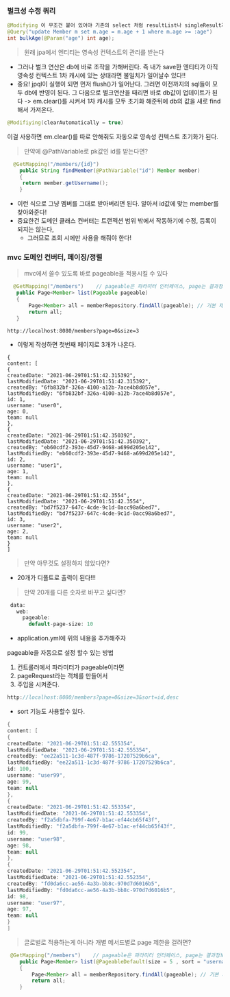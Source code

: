 ### 벌크성 수정 쿼리


```java
@Modifying 이 무조건 붙어 있어야 기존의 select 처럼 resultList나 singleResult가 안나온다 즉 executeUpdate로 나온다.
@Query("update Member m set m.age = m.age + 1 where m.age >= :age")
int bulkAge(@Param("age") int age);
```

> 원래 jpa에서 엔티티는 영속성 컨텍스트의 관리를 받는다 

- 그러나 벌크 연산은 db에 바로 조작을 가해버린다. 즉 내가 save한 엔티티가 아직 영속성 컨텍스트 1차 캐시에 있는 상태라면 불일치가 일어날수 있다!! 
- 중요! jpql이 실행이 되면 먼저 flush()가 일어난다. 그러면 이전까지의 sql들이 모두 db에 반영이 된다. 그 다음으로 벌크연산을 때리면 바로 db값이 업데이트가 된다 -> em.clear()를 시켜서 1차 캐시를 모두 초기화 해준뒤에 db의 값을 새로 find해서 가져온다. 

```java
@Modifiying(clearAutomatically = true)
```
이걸 사용하면 em.clear()를 따로 안해줘도 자동으로 영속성 컨텍스트 초기화가 된다. 


> 만약에 @PathVariable로 pk값인 id를 받는다면? 
```java
  @GetMapping("/members/{id}")
    public String findMember(@PathVariable("id") Member member)
    {
     return member.getUsername();
    }
```
- 이런 식으로 그냥 멤버를 그대로 받아버리면 된다. 알아서 id값에 맞는 member를 찾아와준다! 
- 중요한건 도메인 클래스 컨버터는 트랜젝션 범위 밖에서 작동하기에 수정, 등록이 되지는 않는다, 
   - 그러므로 조회 시에만 사용을 해줘야 한다! 
   
 ### mvc 도메인 컨버터, 페이징/정렬 
 
 > mvc에서 쓸수 있도록 바로 pageable을 적용시킬 수 있다 
 
 ```java
   @GetMapping("/members")    // pageable은 파라미터 인터페이스, page는 결과정보 인터페이스
    public Page<Member> list(Pageable pageable)
    {
        Page<Member> all = memberRepository.findAll(pageable); // 기본 제공 메서드에 pageable 넣으면 사용 가능이다다
        return all;
    }
 ```
 
 ```shell
 http://localhost:8080/members?page=0&size=3
 ```
 - 이렇게 작성하면 첫번째 페이지로 3개가 나온다. 
 ```shell
 {
content: [
{
createdDate: "2021-06-29T01:51:42.315392",
lastModifiedDate: "2021-06-29T01:51:42.315392",
createdBy: "6fb832bf-326a-4100-a12b-7ace4b8d057e",
lastModifiedBy: "6fb832bf-326a-4100-a12b-7ace4b8d057e",
id: 1,
username: "user0",
age: 0,
team: null
},
{
createdDate: "2021-06-29T01:51:42.350392",
lastModifiedDate: "2021-06-29T01:51:42.350392",
createdBy: "eb60cdf2-393e-45d7-9468-a699d205e142",
lastModifiedBy: "eb60cdf2-393e-45d7-9468-a699d205e142",
id: 2,
username: "user1",
age: 1,
team: null
},
{
createdDate: "2021-06-29T01:51:42.3554",
lastModifiedDate: "2021-06-29T01:51:42.3554",
createdBy: "bd7f5237-647c-4cde-9c1d-0acc98a6bed7",
lastModifiedBy: "bd7f5237-647c-4cde-9c1d-0acc98a6bed7",
id: 3,
username: "user2",
age: 2,
team: null
}
]
 ```
 > 만약 아무것도 설정하지 않았다면?
 
 - 20개가 디폴트로 출력이 된다!!! 
 > 만약 20개를 다른 숫자로 바꾸고 싶다면?
 
 ```java
  data:
    web:
      pageable:
        default-page-size: 10
 ```
 - application.yml에 위의 내용을 추가해주자 
 
 pageable을 자동으로 설정 할수 있는 방법 
 
 1. 컨트롤러에서 파라미터가 pageable이라면 
 2. pageRequest라는 객체를 만들어서 
 3. 주입을 시켜준다. 
 
 ```java
 http://localhost:8080/members?page=0&size=3&sort=id,desc
 ```
 - sort 기능도 사용할수 있다. 
 ```java
 {
content: [
{
createdDate: "2021-06-29T01:51:42.555354",
lastModifiedDate: "2021-06-29T01:51:42.555354",
createdBy: "ee22a511-1c3d-487f-9786-17207529b6ca",
lastModifiedBy: "ee22a511-1c3d-487f-9786-17207529b6ca",
id: 100,
username: "user99",
age: 99,
team: null
},
{
createdDate: "2021-06-29T01:51:42.553354",
lastModifiedDate: "2021-06-29T01:51:42.553354",
createdBy: "f2a5dbfa-799f-4e67-b1ac-ef44cb65f43f",
lastModifiedBy: "f2a5dbfa-799f-4e67-b1ac-ef44cb65f43f",
id: 99,
username: "user98",
age: 98,
team: null
},
{
createdDate: "2021-06-29T01:51:42.552354",
lastModifiedDate: "2021-06-29T01:51:42.552354",
createdBy: "fd0da6cc-ae56-4a3b-bb8c-970d7d6016b5",
lastModifiedBy: "fd0da6cc-ae56-4a3b-bb8c-970d7d6016b5",
id: 98,
username: "user97",
age: 97,
team: null
}
]
 ```
 
> 글로벌로 적용하는게 아니라 개별 메서드별로 page 제한을 걸려면?

```java
 @GetMapping("/members")    // pageable은 파라미터 인터페이스, page는 결과정보 인터페이스
    public Page<Member> list(@PageableDefault(size = 5 , sort = "username") Pageable pageable)
    {
        Page<Member> all = memberRepository.findAll(pageable); // 기본 제공 메서드에 pageable 넣으면 사용 가능이다다
        return all;
    }
```
